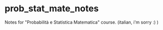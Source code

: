 # prob_stat_mate_notes
Notes for "Probabilità e Statistica Matematica" course. (italian, i'm sorry :) )
